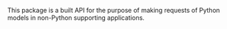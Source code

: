 This package is a built API for the purpose of making requests of Python models in non-Python supporting applications.